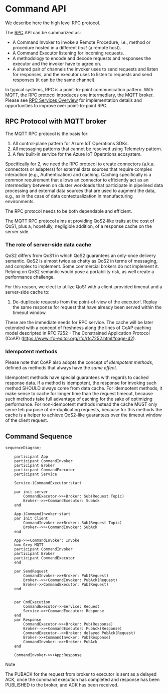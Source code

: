# Command API

We describe here the high level RPC protocol. 

The [RPC](https://en.wikipedia.org/wiki/Remote_procedure_call) API can be summarized as:

* A Command Invoker to invoke a Remote Procedure, i.e., method or procedure hosted in a different _host_ (a remote host).
* A Command Executor listening for incoming requests.
* A methodology to encode and decode requests and responses the executor and the invoker have to agree on.
* A shared pair of channels the invoker uses to send requests and listen for responses, and the executor uses to listen to requests and send responses (it can be the same channel).

In typical systems, RPC is a point-to-point communication pattern. With MQTT, the RPC protocol introduces one intermediary, the MQTT broker. Please see [RPC Services Overview](mRPC-services-overview.md) for implementation details and opportunities to improve over point-to-point RPC.

## RPC Protocol with MQTT broker

The MQTT RPC protocol is the basis for:

1. All control-plane pattern for Azure IoT Operations SDKs.
1. All messaging patterns that cannot be resolved using Telemetry pattern.
1. A few built-in service for the Azure IoT Operations ecosystem.

Specifically for 2, we need the RPC protocol to create connectors (a.k.a. connectors or adapters) for external data sources that require complex interaction (e.g., Authentication) and caching. Caching specifically is a common requirement that allows an connector to efficiently act as an intermediary between on cluster workloads that participate in pipelined data processing and external data sources that are used to augment the data, e.g., as in the case of data contextualization in manufacturing environments.

The RPC protocol needs to be both dependable and efficient.

The MQTT RPC protocol aims at providing QoS2-like traits at the cost of QoS1, plus a, hopefully, negligible addition, of a response cache on the server side.

### The role of server-side data cache

QoS2 differs from QoS1 in which QoS2 guarantees an only-once delivery semantic. QoS2 is almost twice as chatty as QoS2 in terms of messaging, and complex to implement. Some commercial brokers do not implement it. Relying on QoS2 semantic would pose a portability risk, as well create a performance challenge.

For this reason, we elect to utilize QoS1 with a client-provided timeout and a server-side cache to:

1. De-duplicate requests from the point-of-view of the executor!. Replay the same response for request that have already been served within the timeout window.

These are the immediate needs for RPC service. The cache will be later extended with a concept of freshness along the lines of CoAP caching model descripted in RFC 7252 - The Constrained Application Protocol (CoAP) (https://www.rfc-editor.org/rfc/rfc7252.html#page-42).

### Idempotent methods

Please note that CoAP also adopts the concept of _idempotent methods_, defined as methods that always have the _same effect_.

Idempotent methods have special guarantees with regards to cached response data. If a method is idempotent, the response for invoking such method SHOULD always come from data cache. For idempotent methods, it make sense to cache for longer time than the request timeout, because such methods take full advantage of caching for the sake of optimizing performance. For non-idempotent methods instead the cache MUST only serve teh purpose of de-duplicating requests, because for this methods the cache is a helper to achieve QoS2-like guarantees over the timeout window of the client request.

## Command Sequence

```mermaid
sequenceDiagram;

    participant App
    participant CommandInvoker
    participant Broker
    participant CommandExecutor
    participant Service

    Service-)CommandExecutor:start

    par init server
        CommandExecutor->>+Broker: Sub(Request Topic)
        Broker-->>+CommandExecutor: SubAck
    end
    
    App-)CommandInvoker:start
    par Init Client
        CommandInvoker->>+Broker: Sub(Request Topic)
        Broker-->>+CommandInvoker: SubAck
    end
    
    App->>+CommandInvoker: Invoke    
    box Grey MQTT
    participant CommandInvoker
    participant Broker
    participant CommandExecutor
    end
    
    par SendRequest
        CommandInvoker->>+Broker: Pub(Request)
        Broker-->>+CommandInvoker: PubAck(Request)
        Broker->>CommandExecutor: Pub(Request)
    end
    

    par CmdExecution
        CommandExecutor->>Service: Request
        Service->>+CommandExecutor: Response
    end
    par Response
        CommandExecutor->>+Broker: Pub(Response)
        Broker-->>+CommandExecutor: PubAck(Response)
        CommandExecutor-->>Broker: delayed PubAck(Request)
        Broker->>+CommandInvoker: Pub(Response)
        CommandInvoker-->>+Broker: PubAck
    end

    CommandInvoker->>+App:Response
```

> [!NOTE]
> The PUBACK for the request from broker to executor is sent as a delayed ACK, once the command execution has completed and response has been PUBLISHED to the broker, and ACK has been received.
